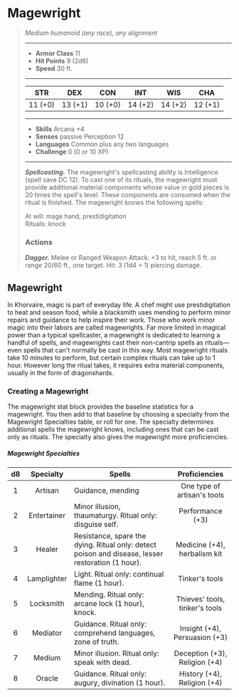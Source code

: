 # Magewright
>*Medium humanoid (any race), any alignment*
>___
>- **Armor Class** 11
>- **Hit Points** 9 (2d8)
>- **Speed** 30 ft.
>___
>|STR|DEX|CON|INT|WIS|CHA|
>|:---:|:---:|:---:|:---:|:---:|:---:|
>|11 (+0)|13 (+1)|10 (+0)|14 (+2)|14 (+2)|12 (+1)|
>___
>- **Skills** Arcana +4
>- **Senses** passive Perception 12
>- **Languages** Common plus any two languages
>- **Challenge** 0 (0 or 10 XP)
>___
>***Spellcasting.*** The magewright's spellcasting ability is Intelligence (spell save DC 12). To cast one of its rituals, the magewright must provide additional material components whose value in gold pieces is 20 times the spell's level. These components are consumed when the ritual is finished. The magewright knows the following spells:  
>
>At will: mage hand, prestidigitation  
>Rituals: knock  
>
>### Actions
>***Dagger.*** Melee  or Ranged Weapon Attack: +3 to hit, reach 5 ft. or range 20/60 ft., one target. Hit: 3 (1d4 + 1) piercing damage.
## Magewright
In Khorvaire, magic is part of everyday life. A chef might use prestidigitation to heat and season food, while a blacksmith uses mending to perform minor repairs and guidance to help inspire their work. Those who work minor magic into their labors are called magewrights.
Far more limited in magical power than a typical spellcaster, a magewright is dedicated to learning a handful of spells, and magewrights cast their non-cantrip spells as rituals—even spells that can't normally be cast in this way. Most magewright rituals take 10 minutes to perform, but certain complex rituals can take up to 1 hour. However long the ritual takes, it requires extra material components, usually in the form of dragonshards.
### Creating a Magewright
The magewright stat block provides the baseline statistics for a magewright. You then add to that baseline by choosing a specialty from the Magewright Specialties table, or roll for one. The specialty determines additional spells the magewright knows, including ones that can be cast only as rituals. The specialty also gives the magewright more proficiencies.
##### Magewright Specialties
| d8 | Specialty | Spells | Proficiencies |
|:---:|:---:|---|:---:|
| 1 | Artisan | Guidance, mending | One type of artisan's tools |
| 2 | Entertainer | Minor illusion, thaumaturgy. Ritual only: disguise self. | Performance (+3) |
| 3 | Healer | Resistance, spare the dying. Ritual only: detect poison and disease, lesser restoration (1 hour). | Medicine (+4), herbalism kit |
| 4 | Lamplighter | Light. Ritual only: continual flame (1 hour). | Tinker's tools |
| 5 | Locksmith | Mending. Ritual only: arcane lock (1 hour), knock. | Thieves' tools, tinker's tools |
| 6 | Mediator | Guidance. Ritual only: comprehend languages, zone of truth. | Insight (+4), Persuasion (+3) |
| 7 | Medium | Minor illusion. Ritual only: speak with dead. | Deception (+3), Religion (+4) |
| 8 | Oracle | Guidance. Ritual only: augury, divination (1 hour). | History (+4), Religion (+4) |